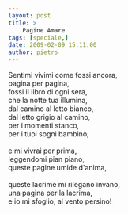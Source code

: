 ```yaml
---
layout: post
title: >
    Pagine Amare
tags: [speciale,]
date: 2009-02-09 15:11:00
author: pietro
---
```

Sentimi vivimi come fossi ancora,<br/>pagina per pagina,<br/>fossi il libro di ogni sera,<br/>che la notte tua illumina,<br/>dal camino al letto bianco,<br/>dal letto grigio al camino,<br/>per i momenti stanco,<br/>per i tuoi sogni bambino;<br/><br/>e mi vivrai per prima,<br/>leggendomi pian piano,<br/>queste pagine umide d'anima,<br/><br/>queste lacrime mi rilegano invano,<br/>una pagina per la lacrima,<br/>e io mi sfoglio, al vento persino!
